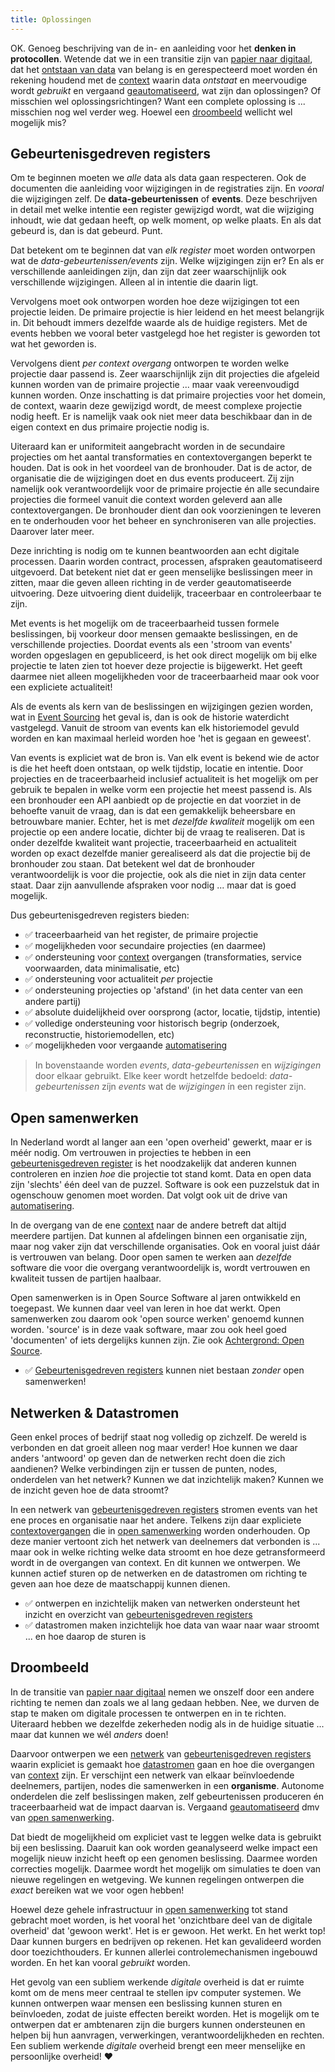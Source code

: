 ```yaml
---
title: Oplossingen
---
```

OK. Genoeg beschrijving van de in- en aanleiding voor het **denken in protocollen**. Wetende dat we in een
transitie zijn van [papier naar digitaal](./papier-naar-digitaal.md), dat het [ontstaan van
data](./ontstaan-van-data.md) van belang is en gerespecteerd moet worden én rekening houdend met de
[context](./context.md) waarin data _ontstaat_ en meervoudige wordt _gebruikt_ en vergaand
[geautomatiseerd](./automatisering.md), wat zijn dan oplossingen? Of misschien wel
oplossingsrichtingen? Want een complete oplossing is ... misschien nog wel verder weg. Hoewel een
[droombeeld](#droombeeld) wellicht wel mogelijk mis?

## Gebeurtenisgedreven registers

Om te beginnen moeten we _alle_ data als data gaan respecteren. Ook de documenten die aanleiding
voor wijzigingen in de registraties zijn. En _vooral_ die wijzigingen zelf. De
**data-gebeurtenissen** of **events**. Deze beschrijven in detail met welke intentie een register
gewijzigd wordt, wat die wijziging inhoudt, wie dat gedaan heeft, op welk moment, op welke plaats.
En als dat gebeurd is, dan is dat gebeurd. Punt.

Dat betekent om te beginnen dat van _elk register_ moet worden ontworpen wat de
_data-gebeurtenissen/events_ zijn. Welke wijzigingen zijn er? En als er verschillende aanleidingen
zijn, dan zijn dat zeer waarschijnlijk ook verschillende wijzigingen. Alleen al in intentie die
daarin ligt.

Vervolgens moet ook ontworpen worden hoe deze wijzigingen tot een projectie leiden. De primaire
projectie is hier leidend en het meest belangrijk in. Dit behoudt immers dezelfde waarde als de
huidige registers. Met de events hebben we vooral beter vastgelegd hoe het register is geworden tot
wat het geworden is.

Vervolgens dient _per context overgang_ ontworpen te worden welke projectie daar passend is. Zeer
waarschijnlijk zijn dit projecties die afgeleid kunnen worden van de primaire projectie ... maar
vaak vereenvoudigd kunnen worden. Onze inschatting is dat primaire projecties voor het domein, de
context, waarin deze gewijzigd wordt, de meest complexe projectie nodig heeft. Er is namelijk vaak
ook niet meer data beschikbaar dan in de eigen context en dus primaire projectie nodig is.

Uiteraard kan er uniformiteit aangebracht worden in de secundaire projecties om het aantal
transformaties en contextovergangen beperkt te houden. Dat is ook in het voordeel van de bronhouder.
Dat is de actor, de organisatie die de wijzigingen doet en dus events produceert. Zij zijn namelijk
ook verantwoordelijk voor de primaire projectie én alle secundaire projecties die formeel vanuit die
context worden geleverd aan alle contextovergangen. De bronhouder dient dan ook voorzieningen te
leveren en te onderhouden voor het beheer en synchroniseren van alle projecties. Daarover later
meer.

Deze inrichting is nodig om te kunnen beantwoorden aan echt digitale processen. Daarin worden
contract, processen, afspraken geautomatiseerd uitgevoerd. Dat betekent niet dat er geen menselijke
beslissingen meer in zitten, maar die geven alleen richting in de verder geautomatiseerde
uitvoering. Deze uitvoering dient duidelijk, traceerbaar en controleerbaar te zijn.

Met events is het mogelijk om de traceerbaarheid tussen formele beslissingen, bij voorkeur door
mensen gemaakte beslissingen, en de verschillende projecties. Doordat events als een 'stroom van
events' worden opgeslagen en gepubliceerd, is het ook direct mogelijk om bij elke projectie te laten
zien tot hoever deze projectie is bijgewerkt. Het geeft daarmee niet alleen mogelijkheden voor de
traceerbaarheid maar ook voor een expliciete actualiteit!

Als de events als kern van de beslissingen en wijzigingen gezien worden, wat in [Event
Sourcing](./achtergrond/event-sourcing.md) het geval is, dan is ook de historie waterdicht
vastgelegd. Vanuit de stroom van events kan elk historiemodel gevuld worden en kan maximaal herleid
worden hoe 'het is gegaan en geweest'.

Van events is expliciet wat de bron is. Van elk event is bekend wie de actor is die het heeft doen
ontstaan, op welk tijdstip, locatie en intentie. Door projecties en de traceerbaarheid inclusief
actualiteit is het mogelijk om per gebruik te bepalen in welke vorm een projectie het meest passend
is. Als een bronhouder een API aanbiedt op de projectie en dat voorziet in de behoefte vanuit de
vraag, dan is dat een gemakkelijk beheersbare en betrouwbare manier. Echter, het is met _dezelfde
kwaliteit_ mogelijk om een projectie op een andere locatie, dichter bij de vraag te realiseren. Dat
is onder dezelfde kwaliteit want projectie, traceerbaarheid en actualiteit worden op exact dezelfde
manier gerealiseerd als dat die projectie bij de bronhouder zou staan. Dat betekent wel dat de
bronhouder verantwoordelijk is voor die projectie, ook als die niet in zijn data center staat. Daar
zijn aanvullende afspraken voor nodig ... maar dat is goed mogelijk.

Dus gebeurtenisgedreven registers bieden:

- :white_check_mark: traceerbaarheid van het register, de primaire projectie 
- :white_check_mark: mogelijkheden voor secundaire projecties (en daarmee)
- :white_check_mark: ondersteuning voor [context](./context.md) overgangen (transformaties, service
  voorwaarden, data minimalisatie, etc)
- :white_check_mark: ondersteuning voor actualiteit _per_ projectie 
- :white_check_mark: ondersteuning projecties op 'afstand' (in het data center van een andere
  partij)
- :white_check_mark: absolute duidelijkheid over oorsprong (actor, locatie, tijdstip, intentie)
- :white_check_mark: volledige ondersteuning voor historisch begrip (onderzoek, reconstructie,
  historiemodellen, etc)
- :white_check_mark: mogelijkheden voor vergaande [automatisering](./automatisering.md)

> In bovenstaande worden _events_, _data-gebeurtenissen_ en _wijzigingen_ door elkaar gebruikt. Elke
> keer wordt hetzelfde bedoeld: _data-gebeurtenissen_ zíjn _events_ wat de _wijzigingen_ ín een
> register zijn.

## Open samenwerken

In Nederland wordt al langer aan een 'open overheid' gewerkt, maar er is méér nodig. Om vertrouwen
in projecties te hebben in een [gebeurtenisgedreven register](#gebeurtenisgedreven-registers) is het
noodzakelijk dat anderen kunnen controleren en inzien _hoe_ die projectie tot stand komt. Data en
open data zijn 'slechts' één deel van de puzzel. Software is ook een puzzelstuk dat in ogenschouw
genomen moet worden. Dat volgt ook uit de drive van [automatisering](./automatisering.md).

In de overgang van de ene [context](./context.md) naar de andere betreft dat altijd meerdere
partijen. Dat kunnen al afdelingen binnen een organisatie zijn, maar nog vaker zijn dat
verschillende organisaties. Ook en vooral juist dáár is vertrouwen van belang. Door open samen te
werken aan _dezelfde_ software die voor die overgang verantwoordelijk is, wordt vertrouwen en
kwaliteit tussen de partijen haalbaar.

Open samenwerken is in Open Source Software al jaren ontwikkeld en toegepast. We kunnen daar veel
van leren in hoe dat werkt. Open samenwerken zou daarom ook 'open source werken' genoemd kunnen
worden. 'source' is in deze vaak software, maar zou ook heel goed 'documenten' of iets dergelijks
kunnen zijn. Zie ook [Achtergrond: Open Source](./achtergrond/open-source.md).

- :white_check_mark: [Gebeurtenisgedreven registers](#gebeurtenisgedreven-registers) kunnen niet
bestaan _zonder_ open samenwerken!

## Netwerken & Datastromen

Geen enkel proces of bedrijf staat nog volledig op zichzelf. De wereld is verbonden en dat groeit
alleen nog maar verder! Hoe kunnen we daar anders 'antwoord' op geven dan de netwerken recht doen
die zich aandienen? Welke verbindingen zijn er tussen de punten, nodes, onderdelen van het netwerk?
Kunnen we dat inzichtelijk maken? Kunnen we de inzicht geven hoe de data stroomt?

In een netwerk van [gebeurtenisgedreven registers](#gebeurtenisgedreven-registers) stromen events
van het ene proces en organisatie naar het andere. Telkens zijn daar expliciete
[contextovergangen](./context.md) die in [open samenwerking](#open-samenwerken) worden onderhouden.
Op deze manier vertoont zich het netwerk van deelnemers dat verbonden is ... maar ook in welke
richting welke data stroomt en hoe deze getransformeerd wordt in de overgangen van context. En dit
kunnen we ontwerpen. We kunnen actief sturen op de netwerken en de datastromen om richting te geven
aan hoe deze de maatschappij kunnen dienen.

- :white_check_mark: ontwerpen en inzichtelijk maken van netwerken ondersteunt het inzicht en
  overzicht van [gebeurtenisgedreven registers](#gebeurtenisgedreven-registers)
- :white_check_mark: datastromen maken inzichtelijk hoe data van waar naar waar stroomt ... en hoe
  daarop de sturen is

## Droombeeld

In de transitie van [papier naar digitaal](./papier-naar-digitaal.md) nemen we onszelf door een
andere richting te nemen dan zoals we al lang gedaan hebben. Nee, we durven de stap te maken om
digitale processen te ontwerpen en in te richten. Uiteraard hebben we dezelfde zekerheden nodig als
in de huidige situatie ... maar dat kunnen we wél _anders_ doen!

Daarvoor ontwerpen we een [netwerk](#netwerken--datastromen) van [gebeurtenisgedreven
registers](#gebeurtenisgedreven-registers) waarin expliciet is gemaakt hoe
[datastromen](#netwerken--datastromen) gaan en hoe die overgangen van [context](./context.md) zijn.
Er verschijnt een netwerk van elkaar beïnvloedende deelnemers, partijen, nodes die samenwerken in
een **organisme**. Autonome onderdelen die zelf beslissingen maken, zelf gebeurtenissen produceren
én traceerbaarheid wat de impact daarvan is. Vergaand [geautomatiseerd](./automatisering.md) dmv van
[open samenwerking](#open-samenwerken).

Dat biedt de mogelijkheid om expliciet vast te leggen welke data is gebruikt bij een beslissing.
Daaruit kan ook worden geanalyseerd welke impact een mogelijk nieuw inzicht heeft op een genomen
beslissing. Daarmee worden correcties mogelijk. Daarmee wordt het mogelijk om simulaties te doen van
nieuwe regelingen en wetgeving. We kunnen regelingen ontwerpen die _exact_ bereiken wat we voor ogen
hebben!

Hoewel deze gehele infrastructuur in [open samenwerking](#open-samenwerken) tot stand gebracht moet
worden, is het vooral het 'onzichtbare deel van de digitale overheid' dat 'gewoon werkt'. Het is er
gewoon. Het werkt. En het werkt top! Daar kunnen burgers en bedrijven op rekenen. Het kan
gevalideerd worden door toezichthouders. Er kunnen allerlei controlemechanismen ingebouwd worden. En
het kan vooral _gebruikt_ worden.

Het gevolg van een subliem werkende _digitale_ overheid is dat er ruimte komt om de mens meer
centraal te stellen ipv computer systemen. We kunnen ontwerpen waar mensen een beslissing kunnen
sturen en beïnvloeden, zodat de juiste effecten bereikt worden. Het is mogelijk om te ontwerpen dat
er ambtenaren zijn die burgers kunnen ondersteunen en helpen bij hun aanvragen, verwerkingen,
verantwoordelijkheden en rechten. Een subliem werkende _digitale_ overheid brengt een meer
menselijke en persoonlijke overheid! :heart:

